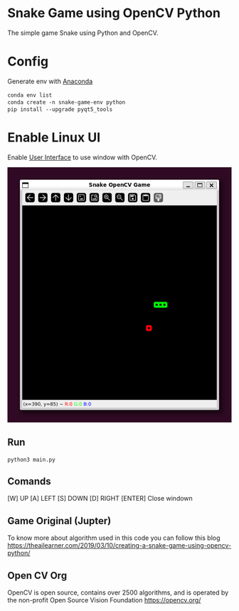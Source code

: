 # Snake Game using OpenCV Python

The simple game Snake using Python and OpenCV.

# Config
Generate env with [Anaconda](https://conda.io/projects/conda/en/latest/user-guide/install/linux.html#install-linux-silent)

```
conda env list
conda create -n snake-game-env python
pip install --upgrade pyqt5_tools
```

# Enable Linux UI
Enable [User Interface](https://learn.microsoft.com/en-us/windows/wsl/tutorials/gui-apps#install-x11-apps) to use window with OpenCV.


![Gameplay](/gameplay.png "Text to show on mouseover")

## Run
```
python3 main.py
```

## Comands
[W] UP
[A] LEFT
[S] DOWN
[D] RIGHT
[ENTER] Close windown

## Game Original (Jupter)
To know more about algorithm used in this code you can follow this blog https://theailearner.com/2019/03/10/creating-a-snake-game-using-opencv-python/

## Open CV Org
OpenCV is open source, contains over 2500 algorithms, and is operated by the non-profit Open Source Vision Foundation
https://opencv.org/